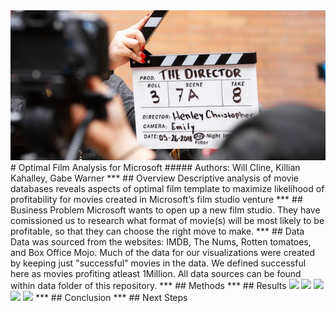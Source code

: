 <img src="images/director_shot.jpeg">
# Optimal Film Analysis for Microsoft
##### Authors: Will Cline, Killian Kahalley, Gabe Warner
***
## Overview
Descriptive analysis of movie databases reveals aspects of optimal film template to maximize likelihood of profitability for movies created in Microsoft’s film studio venture
***
## Business Problem
Microsoft wants to open up a new film studio. They have comissioned us to research what format of movie(s) will be most likely to be profitable, so that they can choose the right move to make.
***
## Data
Data was sourced from the websites: IMDB, The Nums, Rotten tomatoes, and Box Office Mojo.
Much of the data for our visualizations were created by keeping just "successful" movies in the data. We defined successful here as movies profiting atleast 1Million.
All data sources can be found within data folder of this repository.
***
## Methods
***
## Results
<img src="image/rt.png">
<img src="image/pdalf.png">
<img src="image/fasdk.png">
<img src="image/adf.png">
<img src="image/wordsort_title .png">
***
## Conclusion
***
## Next Steps